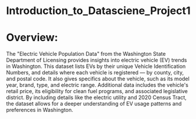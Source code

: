 # Introduction_to_Datasciene_Project1
# Overview:
The "Electric Vehicle Population Data" from the Washington State Department of Licensing provides insights into electric vehicle (EV) trends in Washington. This dataset lists EVs by their unique Vehicle Identification Numbers, and details where each vehicle is registered — by county, city, and postal code. It also gives specifics about the vehicle, such as its model year, brand, type, and electric range. Additional data includes the vehicle's retail price, its eligibility for clean fuel programs, and associated legislative district. By including details like the electric utility and 2020 Census Tract, the dataset allows for a deeper understanding of EV usage patterns and preferences in Washington.





